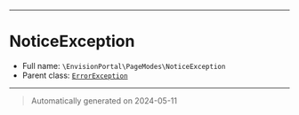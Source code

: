 ***

# NoticeException





* Full name: `\EnvisionPortal\PageModes\NoticeException`
* Parent class: [`ErrorException`](../../ErrorException.md)






***
> Automatically generated on 2024-05-11

